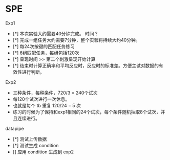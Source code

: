 # SPE

Exp1 

- [*] 本次实验大约需要40分钟完成。 时间？
- [*] 完成一组任务大约需要7分钟，整个实验将持续大约40分钟。
- [*] 每24次按键的匹配任务练习
- [*] 6组匹配任务，每组包括120次
- [*] 呈现时间 >>  第二个刺激呈现开始计算
- [*] 结束时计算正确率和平均反应时，反应时的标准差。方便主试对数据的有效性进行判断。

Exp2

- 三种条件，每种条件，720/3 = 240个试次
- 每120个试次进行一次休息。
- 也就是每个 tb 重复 120/24 = 5 次
- 练习的时候为了保持和exp1相同的24个试次，每个条件随机抽取8个试次，并且连续进行。

datapipe
- [*] 测试上传数据
- [*] 测试生成 condition
- [] 应用 condition 生成到 exp2

